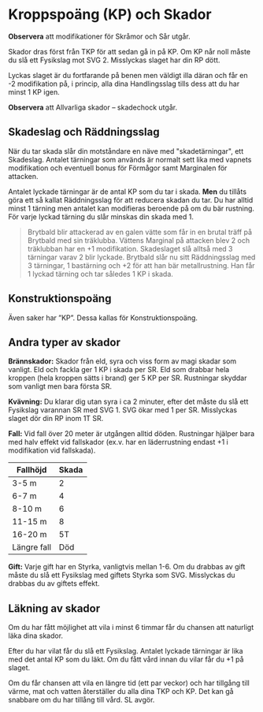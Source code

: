 # Kroppspoäng (KP) och Skador

**Observera** att modifikationer för Skråmor och
Sår utgår.

Skador dras först från TKP för att sedan gå in på
KP. Om KP når noll måste du slå ett Fysikslag
mot SVG 2. Misslyckas slaget har din RP dött.

Lyckas slaget är du fortfarande på benen men
väldigt illa däran och får en -2 modifikation på, i
princip, alla dina Handlingsslag tills dess att du
har minst 1 KP igen.

**Observera** att Allvarliga skador – skadechock utgår.

## Skadeslag och Räddningsslag
När du tar skada slår din motståndare en näve med
"skadetärningar", ett Skadeslag. Antalet tärningar
som används är normalt sett lika med vapnets
modifikation och eventuell bonus för Förmågor samt
Marginalen för attacken.

Antalet lyckade tärningar är de antal KP som du tar
i skada. **Men** du tillåts göra ett så kallat
Räddningsslag för att reducera skadan du tar. Du
har alltid minst 1 tärning men antalet kan modifieras
beroende på om du bär rustning. För varje lyckad
tärning du slår minskas din skada med 1.

> Brytbald blir attackerad av en galen vätte som 
får in en brutal träff på Brytbald med sin träklubba.
Vättens Marginal på attacken blev 2 och träklubban
har en +1 modifikation. Skadeslaget slå alltså med
3 tärningar varav 2 blir lyckade. Brytbald slår nu
sitt Räddningsslag med 3 tärningar, 1 bastärning
och +2 för att han bär metallrustning. Han får 1 
lyckad tärning och tar således 1 KP i skada.

## Konstruktionspoäng
Även saker har ”KP”. Dessa kallas för Konstruktionspoäng.

## Andra typer av skador
**Brännskador:** Skador från eld, syra och viss
form av magi skadar som vanligt. Eld och fackla
ger 1 KP i skada per SR. Eld som drabbar hela
kroppen (hela kroppen sätts i brand) ger 5 KP
per SR. Rustningar skyddar som vanligt men
bara första SR.

**Kvävning:** Du klarar dig utan syra i ca 2
minuter, efter det måste du slå ett Fysikslag
varannan SR med SVG 1. SVG ökar med 1 per
SR. Misslyckas slaget dör din RP inom 1T SR.

**Fall:** Vid fall över 20 meter är utgången alltid
döden. Rustningar hjälper bara med halv effekt vid 
fallskador (ex.v. har en läderrustning endast +1
i modifikation vid fallskada).

|Fallhöjd|Skada|
|--------|-----|
|3-5 m|2|
|6-7 m|4|
|8-10 m|6|
|11-15 m|8|
|16-20 m| 5T
|Längre fall|Död|

**Gift:** Varje gift har en Styrka, vanligtvis mellan
1-6. Om du drabbas av gift måste du slå ett
Fysikslag med giftets Styrka som SVG.
Misslyckas du drabbas du av giftets effekt.

## Läkning av skador
Om du har fått möjlighet att vila i minst 6 timmar
får du chansen att naturligt läka dina skador.

Efter du har vilat får du slå ett Fysikslag. Antalet
lyckade tärningar är lika med det antal KP som du läkt.
Om du fått vård innan du vilar får du +1 på slaget. 

Om du får chansen att vila en längre tid (ett par
veckor) och har tillgång till värme, mat och
vatten återställer du alla dina TKP och KP. Det
kan gå snabbare om du har tillång till vård. SL
avgör.